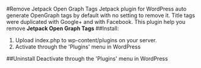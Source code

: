 #Remove Jetpack Open Graph Tags
Jetpack plugin for WordPress auto generate OpenGraph tags by default with no setting to remove it. Title tags were duplicated with Google+ and with Facebook. This plugin help you remove **Jetpack Open Graph Tags**
##Install:
1. Upload index.php to wp-content/plugins on your server.
2. Activate through the 'Plugins' menu in WordPress

##Uninstall
Deactivate through the 'Plugins' menu in WordPress